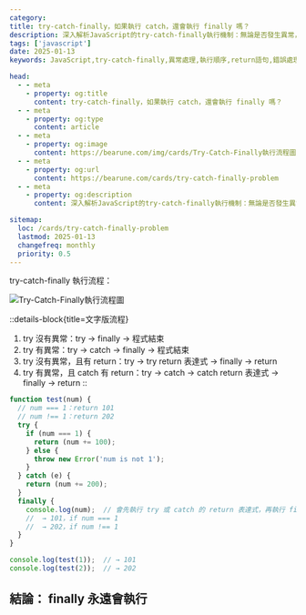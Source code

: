 ```yaml
---
category: 
title: try-catch-finally，如果執行 catch，還會執行 finally 嗎？
description: 深入解析JavaScript的try-catch-finally執行機制：無論是否發生異常，或是遇到return語句，finally區塊都會被執行。包含完整執行順序說明及實際程式碼示例，幫助理解錯誤處理流程。
tags: ['javascript']
date: 2025-01-13
keywords: JavaScript,try-catch-finally,異常處理,執行順序,return語句,錯誤處理,程式流程控制,finally執行機制,JavaScript錯誤處理,程式除錯

head:
  - - meta
    - property: og:title
      content: try-catch-finally，如果執行 catch，還會執行 finally 嗎？
  - - meta
    - property: og:type
      content: article
  - - meta
    - property: og:image
      content: https://bearune.com/img/cards/Try-Catch-Finally執行流程圖.svg
  - - meta
    - property: og:url
      content: https://bearune.com/cards/try-catch-finally-problem
  - - meta
    - property: og:description
      content: 深入解析JavaScript的try-catch-finally執行機制：無論是否發生異常，或是遇到return語句，finally區塊都會被執行。包含完整執行順序說明及實際程式碼示例，幫助理解錯誤處理流程。

sitemap:
  loc: /cards/try-catch-finally-problem
  lastmod: 2025-01-13
  changefreq: monthly
  priority: 0.5
---
```

try-catch-finally 執行流程：

![Try-Catch-Finally執行流程圖](/img/cards/Try-Catch-Finally執行流程圖.svg)

::details-block{title=文字版流程}
1. try 沒有異常：try → finally → 程式結束
2. try 有異常：try → catch → finally → 程式結束
3. try 沒有異常，且有 return：try → try return 表達式 → finally → return
4. try 有異常，且 catch 有 return：try → catch → catch return 表達式 → finally → return
::

```javascript
function test(num) {
  // num === 1：return 101
  // num !== 1：return 202
  try {
    if (num === 1) {
      return (num += 100);
    } else {
      throw new Error('num is not 1');
    }
  } catch (e) {
    return (num += 200);
  }
  finally {
    console.log(num);  // 會先執行 try 或 catch 的 return 表達式，再執行 finally，最後 return
    //  → 101，if num === 1
    //  → 202，if num !== 1
  }
}

console.log(test(1));  // → 101
console.log(test(2));  // → 202
```
## 結論： finally 永遠會執行